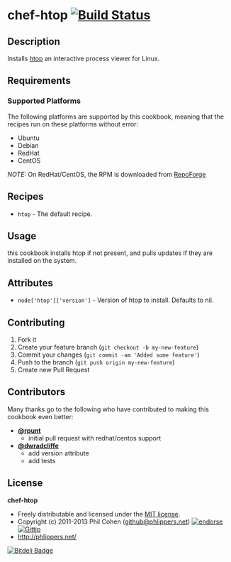# chef-htop  [![Build Status](http://img.shields.io/travis-ci/phlipper/chef-htop.png)](https://travis-ci.org/phlipper/chef-htop)

## Description

Installs [htop](http://htop.sourceforge.net/) an interactive process viewer for Linux.


## Requirements

### Supported Platforms

The following platforms are supported by this cookbook, meaning that the recipes run on these platforms without error:

* Ubuntu
* Debian
* RedHat
* CentOS

_NOTE:_ On RedHat/CentOS, the RPM is downloaded from [RepoForge](http://pkgs.repoforge.org/htop/)

## Recipes

* `htop` - The default recipe.

## Usage

this cookbook installs htop if not present, and pulls updates if they are installed on the system.

## Attributes

* `node['htop']['version']` - Version of htop to install. Defaults to nil.


## Contributing

1. Fork it
2. Create your feature branch (`git checkout -b my-new-feature`)
3. Commit your changes (`git commit -am 'Added some feature'`)
4. Push to the branch (`git push origin my-new-feature`)
5. Create new Pull Request


## Contributors

Many thanks go to the following who have contributed to making this cookbook even better:

* **[@rpunt](https://github.com/rpunt)**
    * initial pull request with redhat/centos support
* **[@dwradcliffe](https://github.com/dwradcliffe)**
    * add version attribute
    * add tests


## License

**chef-htop**

* Freely distributable and licensed under the [MIT license](http://phlipper.mit-license.org/2011-2013/license.html).
* Copyright (c) 2011-2013 Phil Cohen (github@phlippers.net) [![endorse](http://api.coderwall.com/phlipper/endorsecount.png)](http://coderwall.com/phlipper)  [![Gittip](http://img.shields.io/gittip/phlipper.png)](https://www.gittip.com/phlipper/)
* http://phlippers.net/


[![Bitdeli Badge](https://d2weczhvl823v0.cloudfront.net/phlipper/chef-htop/trend.png)](https://bitdeli.com/free "Bitdeli Badge")

